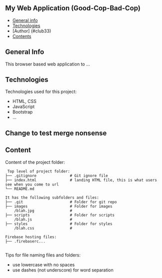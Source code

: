 ## My Web Application (Good-Cop-Bad-Cop)

* [General info](#general-info)
* [Technologies](#technologies)
* [Author] (#club33)
* [Contents](#content)

## General Info
This browser based web application to ...
	
## Technologies
Technologies used for this project:
* HTML, CSS
* JavaScript
* Bootstrap 
* ...

## Change to test merge nonsense
	
## Content
Content of the project folder:

```
 Top level of project folder: 
├── .gitignore               # Git ignore file
├── index.html               # landing HTML file, this is what users see when you come to url
└── README.md

It has the following subfolders and files:
├── .git                     # Folder for git repo
├── images                   # Folder for images
    /blah.jpg                # 
├── scripts                  # Folder for scripts
    /blah.js                 # 
├── styles                   # Folder for styles
    /blah.css                # 

Firebase hosting files: 
├── .firebaserc...


```

Tips for file naming files and folders:
* use lowercase with no spaces
* use dashes (not underscore) for word separation


